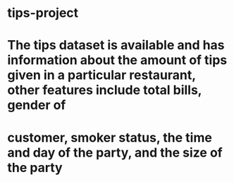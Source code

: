 # tips-project
# The tips dataset is available and has information about the amount of tips given in a particular restaurant, other features include total bills, gender of 
# customer, smoker status, the time and day of the party, and the size of the party
